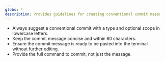 ```yaml
---
globs: *
description: Provides guidelines for creating conventional commit messages, ensuring they adhere to a specific format and are concise.
---
```

- Always suggest a conventional commit with a type and optional scope in lowercase letters.
- Keep the commit message concise and within 60 characters.
- Ensure the commit message is ready to be pasted into the terminal without further editing.
- Provide the full command to commit, not just the message.